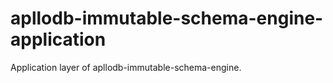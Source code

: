 # apllodb-immutable-schema-engine-application

Application layer of apllodb-immutable-schema-engine.

